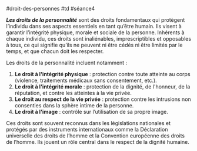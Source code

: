 #droit-des-personnes #td #séance4 

***Les droits de la personnalité*** sont des droits fondamentaux qui protègent l’individu dans ses aspects essentiels en tant qu’être humain. Ils visent à garantir l’intégrité physique, morale et sociale de la personne. Inhérents à chaque individu, ces droits sont inaliénables, imprescriptibles et opposables à tous, ce qui signifie qu’ils ne peuvent ni être cédés ni être limités par le temps, et que chacun doit les respecter.

Les droits de la personnalité incluent notamment :

1. **Le droit à l'intégrité physique** : protection contre toute atteinte au corps (violence, traitements médicaux sans consentement, etc.).
2. **Le droit à l'intégrité morale** : protection de la dignité, de l'honneur, de la réputation, et contre les atteintes à la vie privée.
3. **Le droit au respect de la vie privée** : protection contre les intrusions non consenties dans la sphère intime de la personne.
4. **Le droit à l'image** : contrôle sur l’utilisation de sa propre image.

Ces droits sont souvent reconnus dans les législations nationales et protégés par des instruments internationaux comme la Déclaration universelle des droits de l’homme et la Convention européenne des droits de l’homme. Ils jouent un rôle central dans le respect de la dignité humaine.
 